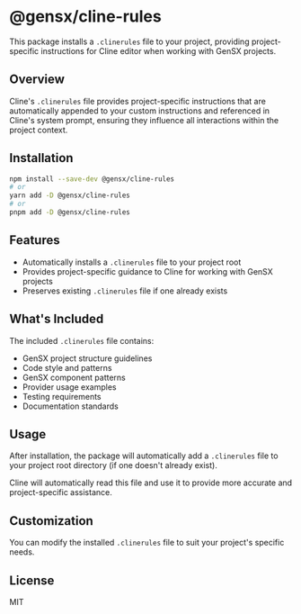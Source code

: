 # @gensx/cline-rules

This package installs a `.clinerules` file to your project, providing project-specific instructions for Cline editor when working with GenSX projects.

## Overview

Cline's `.clinerules` file provides project-specific instructions that are automatically appended to your custom instructions and referenced in Cline's system prompt, ensuring they influence all interactions within the project context.

## Installation

```bash
npm install --save-dev @gensx/cline-rules
# or
yarn add -D @gensx/cline-rules
# or
pnpm add -D @gensx/cline-rules
```

## Features

- Automatically installs a `.clinerules` file to your project root
- Provides project-specific guidance to Cline for working with GenSX projects
- Preserves existing `.clinerules` file if one already exists

## What's Included

The included `.clinerules` file contains:

- GenSX project structure guidelines
- Code style and patterns
- GenSX component patterns
- Provider usage examples
- Testing requirements
- Documentation standards

## Usage

After installation, the package will automatically add a `.clinerules` file to your project root directory (if one doesn't already exist).

Cline will automatically read this file and use it to provide more accurate and project-specific assistance.

## Customization

You can modify the installed `.clinerules` file to suit your project's specific needs.

## License

MIT